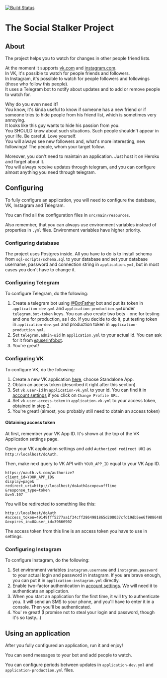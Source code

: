 [![Build Status](https://travis-ci.com/jvmusin/stalker.svg?token=fTvooPss6TZPJ6vbp1r4&branch=master)](https://travis-ci.com/jvmusin/stalker)

# The Social Stalker Project

## About

The project helps you to watch for changes in other people friend lists.

At the moment it supports [vk.com](https:://vk.com) and [instagram.com](https:://instagram.com).  
In VK, it's possible to watch for people friends and followers.  
In Instagram, it's possible to watch for people followers and followings (those who follow this people).  
It uses a Telegram bot to notify about updates and to add or remove people to watch for.

Why do you even need it?  
You know, it's kinda useful to know if someone has a new friend or if someone tries to hide people from his friend list,
which is sometimes very annoying.  
It looks like this guy wants to hide his passion from you.  
You SHOULD know about such situations. Such people shouldn't appear in your life. Be careful. Love yourself.  
You will always see new followers and, what's more interesting, new followings! The people, whom your target follow.

Moreover, you don't need to maintain an application. Just host it on Heroku and forget about it.  
You will always receive updates through telegram, and you can configure almost anything you need through telegram.

## Configuring

To fully configure an application, you will need to configure the database, VK, Instagram and Telegram.

You can find all the configuration files in `src/main/resources`.

Also remember, that you can always use environment variables instead of properties in `.yml` files.
Environment variables have higher priority.

### Configuring database

The project uses Postgres inside. All you have to do is to install schema from `sql-scripts/schema.sql`
to your database and set your database username, password and connection string in `application.yml`,
but in most cases you don't have to change it.

### Configuring Telegram

To configure Telegram, do the following:
1. Create a telegram bot using [@BotFather](https://t.me/BotFather) bot and
put its token in `application-dev.yml` and `application-production.yml`under `telegram.bot-token` keys.
You can also create two bots - one for testing and one for production, as I do. If you decide to do it,
put testing token in `application-dev.yml` and production token in `application-production.yml`.
2. Set `telegram.admin-uid` in `application.yml` to your actual id.
You can ask for it from [@userinfobot](https://t.me/userinfobot).
3. You're great!

### Configuring VK

To configure VK, do the following:
1. Create a new VK application [here](https://vk.com/editapp?act=create), choose Standalone App.
2. Obtain an access token (described it right after this section).
3. Set `vk.user-id` in `application-vk.yml` to your id.
You can find it in [account settings](https://vk.com/settings) if you click on `Change Profile URL`.
4. Set `vk.user-access-token` in `application-vk.yml` to your access token, obtained in step 2.
5. You're great! (almost, you probably still need to obtain an access token)

#### Obtaining access token

At first, remember your VK App ID. It's shown at the top of the VK Application settings page.

Open your VK application settings and add `Authorized redirect URI` as `http://localhost/doAuth`.

Then, make next query to VK API with `YOUR_APP_ID` equal to your VK App ID.

```
https://oauth.vk.com/authorize?
client_id=YOUR_APP_ID&
display=page&
redirect_uri=http://localhost/doAuth&scope=offline
&response_type=token
&v=5.107
```

You will be redirected to something like this:

```
http://localhost/doAuth
#access_token=49149fff5277aa1f34cff2864981865d208037cfd19db5ee6f988648b5928f8461eb0c38c69b8e7e78e8
&expires_in=0&user_id=39666902
```

The access token from this line is an access token you have to use in settings.

### Configuring Instagram

To configure Instagram, do the following:
1. Set environment variables `instagram.username` and `instagram.password` to your actual login and password in instagram.
If you are brave enough, you can put it in `application-instagram.yml` directly.
2. Enable two-factor authentication in [account settings](https://www.instagram.com/accounts/privacy_and_security).
We will need it to authenticate an application.
3. When you start an application for the first time, it will try to authenticate you.
It will send an SMS to your phone, and you'll have to enter it in a console. Then you'll be authenticated.
4. You' re great! (I promise not to steal your login and password, though it's so tasty...)

## Using an application

After you fully configured an application, run it and enjoy!

You can send messages to your bot and add people to watch.

You can configure periods between updates in `application-dev.yml` and `application-production.yml` files.